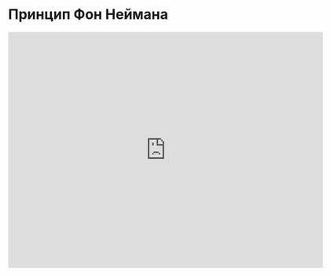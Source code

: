 # Принцип Фон Неймана
<iframe width="640" height="480" src="https://www.youtube.com/embed/4B30SevpHvY?list=PLU-TUGRFxOHhx-ml-r6oXuyCsLNUTeyUg" frameborder="0" allowfullscreen></iframe>
